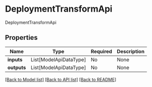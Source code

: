 # DeploymentTransformApi

DeploymentTransformApi

## Properties
| Name | Type | Required | Description |
| ------------ | ------------- | ------------- | ------------- |
**inputs** | List[ModelApiDataType] | No | None |
**outputs** | List[ModelApiDataType] | No | None |


[[Back to Model list]](../../README.md#documentation-for-models) [[Back to API list]](../../README.md#documentation-for-api-endpoints) [[Back to README]](../../README.md)
